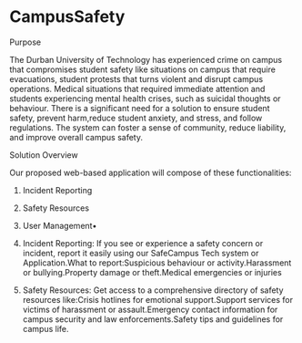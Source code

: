 # CampusSafety
Purpose

The Durban University of Technology has experienced crime on campus that compromises student safety like situations on campus that require evacuations, student protests that turns violent and disrupt campus operations. Medical situations that required immediate attention and students experiencing mental health crises, such as suicidal thoughts or behaviour. There is a significant need for a solution to ensure student safety, prevent harm,reduce student anxiety, and stress, and follow regulations. The system can foster a sense of community, reduce liability, and improve overall campus safety.

Solution Overview

Our proposed web-based application will compose of these functionalities:
1. Incident Reporting
2. Safety Resources
3. User Management•

1. Incident Reporting: If you see or experience a safety concern or incident, report it easily using our SafeCampus Tech system or Application.What to report:Suspicious behaviour or activity.Harassment or bullying.Property damage or theft.Medical emergencies or injuries

2. Safety Resources: Get access to a comprehensive directory of safety resources like:Crisis hotlines for emotional support.Support services for victims of harassment or assault.Emergency contact information for campus security and law enforcements.Safety tips and guidelines for campus life.
